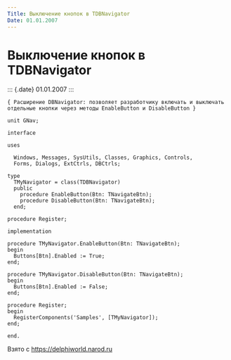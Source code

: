 ```yaml
---
Title: Выключение кнопок в TDBNavigator
Date: 01.01.2007
---
```



Выключение кнопок в TDBNavigator
================================

::: {.date}
01.01.2007
:::

    { Расширение DBNavigator: позволяет разработчику включать и выключать
    отдельные кнопки через методы EnableButton и DisableButton }
     
    unit GNav;
     
    interface
     
    uses
     
      Windows, Messages, SysUtils, Classes, Graphics, Controls,
      Forms, Dialogs, ExtCtrls, DBCtrls;
     
    type
      TMyNavigator = class(TDBNavigator)
      public
        procedure EnableButton(Btn: TNavigateBtn);
        procedure DisableButton(Btn: TNavigateBtn);
      end;
     
    procedure Register;
     
    implementation
     
    procedure TMyNavigator.EnableButton(Btn: TNavigateBtn);
    begin
      Buttons[Btn].Enabled := True;
    end;
     
    procedure TMyNavigator.DisableButton(Btn: TNavigateBtn);
    begin
      Buttons[Btn].Enabled := False;
    end;
     
    procedure Register;
    begin
      RegisterComponents('Samples', [TMyNavigator]);
    end;
     
    end.

Взято с <https://delphiworld.narod.ru>
